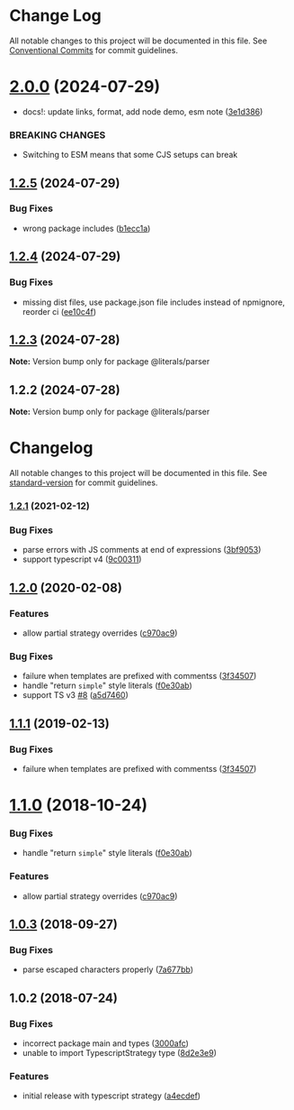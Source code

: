# Change Log

All notable changes to this project will be documented in this file.
See [Conventional Commits](https://conventionalcommits.org) for commit guidelines.

# [2.0.0](https://github.com/JulianCataldo/literals/compare/@literals/parser@1.2.5...@literals/parser@2.0.0) (2024-07-29)

* docs!: update links, format, add node demo, esm note ([3e1d386](https://github.com/JulianCataldo/literals/commit/3e1d3862e7929d1e42b0e54c8f2aa65d7f76c883))

### BREAKING CHANGES

* Switching to ESM means that some CJS setups can
break

## [1.2.5](https://github.com/JulianCataldo/literals/compare/@literals/parser@1.2.4...@literals/parser@1.2.5) (2024-07-29)

### Bug Fixes

* wrong package includes ([b1ecc1a](https://github.com/JulianCataldo/literals/commit/b1ecc1aceae9d0cc57fed8c1e153f35bfc7d3a34))

## [1.2.4](https://github.com/JulianCataldo/literals/compare/@literals/parser@1.2.3...@literals/parser@1.2.4) (2024-07-29)

### Bug Fixes

* missing dist files, use package.json file includes instead of npmignore, reorder ci ([ee10c4f](https://github.com/JulianCataldo/literals/commit/ee10c4fc71759bbe48534673ca06bcfd82be3871))

## [1.2.3](https://github.com/JulianCataldo/literals/compare/@literals/parser@1.2.2...@literals/parser@1.2.3) (2024-07-28)

**Note:** Version bump only for package @literals/parser

## 1.2.2 (2024-07-28)

**Note:** Version bump only for package @literals/parser

# Changelog

All notable changes to this project will be documented in this file. See [standard-version](https://github.com/conventional-changelog/standard-version) for commit guidelines.

### [1.2.1](https://github.com/asyncLiz/parse-literals/compare/v1.2.0...v1.2.1) (2021-02-12)

### Bug Fixes

- parse errors with JS comments at end of expressions ([3bf9053](https://github.com/asyncLiz/parse-literals/commit/3bf90534db2d343acfabc7610116479523c60f0d))
- support typescript v4 ([9c00311](https://github.com/asyncLiz/parse-literals/commit/9c00311d5f549bf2e6e8637bc9ff72fc5c030a26))

## [1.2.0](https://github.com/asyncLiz/parse-literals/compare/v1.0.3...v1.2.0) (2020-02-08)

### Features

- allow partial strategy overrides ([c970ac9](https://github.com/asyncLiz/parse-literals/commit/c970ac91d9ec51c9d8d65fbe7f73da5e80b2ef7e))

### Bug Fixes

- failure when templates are prefixed with commentss ([3f34507](https://github.com/asyncLiz/parse-literals/commit/3f34507760e8e166477fcd736bd3b1c130002422))
- handle "return `simple`" style literals ([f0e30ab](https://github.com/asyncLiz/parse-literals/commit/f0e30ab887c0d31287215965b56a5d4461e9a67d))
- support TS v3 [#8](https://github.com/asyncLiz/parse-literals/issues/8) ([a5d7460](https://github.com/asyncLiz/parse-literals/commit/a5d7460a5a63a428b4d98348b71e5e00bc4326d4))

<a name="1.1.1"></a>

## [1.1.1](https://github.com/asyncLiz/parse-literals/compare/v1.1.0...v1.1.1) (2019-02-13)

### Bug Fixes

- failure when templates are prefixed with commentss ([3f34507](https://github.com/asyncLiz/parse-literals/commit/3f34507))

<a name="1.1.0"></a>

# [1.1.0](https://github.com/asyncLiz/parse-literals/compare/v1.0.3...v1.1.0) (2018-10-24)

### Bug Fixes

- handle "return `simple`" style literals ([f0e30ab](https://github.com/asyncLiz/parse-literals/commit/f0e30ab))

### Features

- allow partial strategy overrides ([c970ac9](https://github.com/asyncLiz/parse-literals/commit/c970ac9))

<a name="1.0.3"></a>

## [1.0.3](https://github.com/asyncLiz/parse-literals/compare/v1.0.2...v1.0.3) (2018-09-27)

### Bug Fixes

- parse escaped characters properly ([7a677bb](https://github.com/asyncLiz/parse-literals/commit/7a677bb))

<a name="1.0.2"></a>

## 1.0.2 (2018-07-24)

### Bug Fixes

- incorrect package main and types ([3000afc](https://github.com/asyncLiz/parse-literals/commit/3000afc))
- unable to import TypescriptStrategy type ([8d2e3e9](https://github.com/asyncLiz/parse-literals/commit/8d2e3e9))

### Features

- initial release with typescript strategy ([a4ecdef](https://github.com/asyncLiz/parse-literals/commit/a4ecdef))
